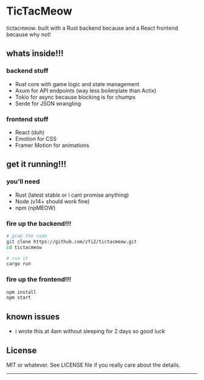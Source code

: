 # TicTacMeow

tictacmeow. built with a Rust backend because and a React frontend because why not!
## whats inside!!!

### backend stuff
- Rust core with game logic and state management
- Axum for API endpoints (way less boilerplate than Actix)
- Tokio for async because blocking is for chumps
- Serde for JSON wrangling

### frontend stuff
- React (duh)
- Emotion for CSS
- Framer Motion for animations

## get it running!!!
### you'll need
- Rust (latest stable or i cant promise anything)
- Node (v14+ should work fine)
- npm (npMEOW)

### fire up the backend!!!
```bash
# grab the code
git clone https://github.com/zfi2/tictacmeow.git
cd tictacmeow

# run it
cargo run
```

### fire up the frontend!!!
```bash
npm install
npm start
```

## known issues
- i wrote this at 4am without sleeping for 2 days so good luck

## License
MIT or whatever. See LICENSE file if you really care about the details.

---